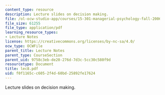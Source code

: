 ```yaml
---
content_type: resource
description: Lecture slides on decision making.
file: /ol-ocw-studio-app/courses/15-301-managerial-psychology-fall-2006/f0f1165cc6052f4d60bd25892fe17624_lec8.pdf
file_size: 61255
file_type: application/pdf
learning_resource_types:
- Lecture Notes
license: https://creativecommons.org/licenses/by-nc-sa/4.0/
ocw_type: OCWFile
parent_title: Lecture Notes
parent_type: CourseSection
parent_uid: 9758c3eb-de20-276d-7d3c-5cc30c580f9d
resourcetype: Document
title: lec8.pdf
uid: f0f1165c-c605-2f4d-60bd-25892fe17624
---
```

Lecture slides on decision making.